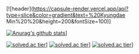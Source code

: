 [![header](https://capsule-render.vercel.app/api?type=slice&color=gradient&text=%20Kyungdae Min%20%20&height=200&fontSize=100)]

[![Anurag's github stats](https://github-readme-stats.vercel.app/api?username={kyungdae}&show_icons=true&theme={theme})](https://github.com/{rudwl1005a}/github-readme-stats)]

[![solved.ac tier](http://mazassumnida.wtf/api/generate_badge?boj={rudwl1005})](https://solved.ac/{rudwl1005})]
[![solved.ac tier](http://mazassumnida.wtf/api/v2/generate_badge?boj={rudwl1005})](https://solved.ac/{rudwl1005})]
[![solved.ac tier](http://mazassumnida.wtf/api/mini/generate_badge?boj={rudwl1005})](https://solved.ac/{rudwl1005})]
